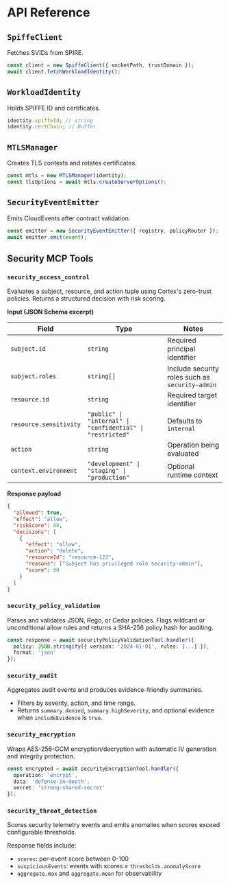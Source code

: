 # API Reference

## `SpiffeClient`

Fetches SVIDs from SPIRE.

```typescript
const client = new SpiffeClient({ socketPath, trustDomain });
await client.fetchWorkloadIdentity();
```

## `WorkloadIdentity`

Holds SPIFFE ID and certificates.

```typescript
identity.spiffeId; // string
identity.certChain; // Buffer
```

## `MTLSManager`

Creates TLS contexts and rotates certificates.

```typescript
const mtls = new MTLSManager(identity);
const tlsOptions = await mtls.createServerOptions();
```

## `SecurityEventEmitter`

Emits CloudEvents after contract validation.

```typescript
const emitter = new SecurityEventEmitter({ registry, policyRouter });
await emitter.emit(event);
```

## Security MCP Tools

### `security_access_control`

Evaluates a subject, resource, and action tuple using Cortex's zero-trust
policies. Returns a structured decision with risk scoring.

**Input (JSON Schema excerpt)**

| Field | Type | Notes |
| --- | --- | --- |
| `subject.id` | `string` | Required principal identifier |
| `subject.roles` | `string[]` | Include security roles such as `security-admin` |
| `resource.id` | `string` | Required target identifier |
| `resource.sensitivity` | `"public" \| "internal" \| "confidential" \| "restricted"` | Defaults to `internal` |
| `action` | `string` | Operation being evaluated |
| `context.environment` | `"development" \| "staging" \| "production"` | Optional runtime context |

**Response payload**

```json
{
  "allowed": true,
  "effect": "allow",
  "riskScore": 80,
  "decisions": [
    {
      "effect": "allow",
      "action": "delete",
      "resourceId": "resource-123",
      "reasons": ["Subject has privileged role security-admin"],
      "score": 80
    }
  ]
}
```

### `security_policy_validation`

Parses and validates JSON, Rego, or Cedar policies. Flags wildcard or
unconditional allow rules and returns a SHA-256 policy hash for auditing.

```typescript
const response = await securityPolicyValidationTool.handler({
  policy: JSON.stringify({ version: '2024-01-01', rules: [...] }),
  format: 'json'
});
```

### `security_audit`

Aggregates audit events and produces evidence-friendly summaries.

- Filters by severity, action, and time range.
- Returns `summary.denied`, `summary.highSeverity`, and optional evidence
  when `includeEvidence` is `true`.

### `security_encryption`

Wraps AES-256-GCM encryption/decryption with automatic IV generation and
integrity protection.

```typescript
const encrypted = await securityEncryptionTool.handler({
  operation: 'encrypt',
  data: 'defense-in-depth',
  secret: 'strong-shared-secret'
});
```

### `security_threat_detection`

Scores security telemetry events and emits anomalies when scores exceed
configurable thresholds.

Response fields include:

- `scores`: per-event score between 0-100
- `suspiciousEvents`: events with scores ≥ `thresholds.anomalyScore`
- `aggregate.max` and `aggregate.mean` for observability
